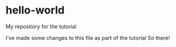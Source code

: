# hello-world
My repository for the tutorial

I've made some changes to this file as part of the tutorial
So there!
